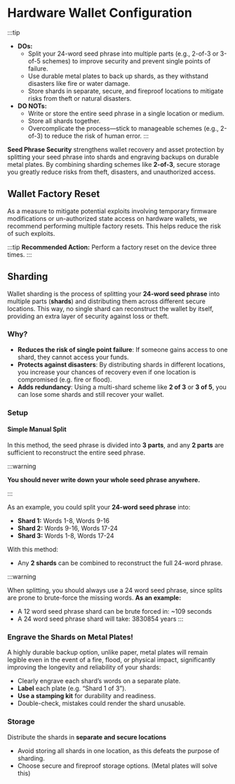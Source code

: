 # Hardware Wallet Configuration

:::tip
- **DOs:**
    - Split your 24-word seed phrase into multiple parts (e.g., 2-of-3 or 3-of-5 schemes) to improve security and prevent single points of failure.
    - Use durable metal plates to back up shards, as they withstand disasters like fire or water damage.
    - Store shards in separate, secure, and fireproof locations to mitigate risks from theft or natural disasters.
- **DO NOTs:**
    - Write or store the entire seed phrase in a single location or medium.
    - Store all shards together.
    - Overcomplicate the process—stick to manageable schemes (e.g., 2-of-3) to reduce the risk of human error.
:::

**Seed Phrase Security** strengthens wallet recovery and asset protection by splitting your seed phrase into shards and engraving backups on durable metal plates. By combining sharding schemes like **2-of-3**, secure storage you greatly reduce risks from theft, disasters, and unauthorized access.

## Wallet Factory Reset

As a measure to mitigate potential exploits involving temporary firmware modifications or un-authorized state access on hardware wallets, we recommend performing multiple factory resets. This helps reduce the risk of such exploits.

:::tip
**Recommended Action:** Perform a factory reset on the device three times.
:::

## Sharding

Wallet sharding is the process of splitting your **24-word seed phrase** into multiple parts (**shards**) and distributing them across different secure locations. This way, no single shard can reconstruct the wallet by itself, providing an extra layer of security against loss or theft.

### Why?

- **Reduces the risk of single point failure**: If someone gains access to one shard, they cannot access your funds.
- **Protects against disasters**: By distributing shards in different locations, you increase your chances of recovery even if one location is compromised (e.g. fire or flood).
- **Adds redundancy**: Using a multi-shard scheme like **2 of 3** or **3 of 5**, you can lose some shards and still recover your wallet.

### Setup

#### Simple Manual Split

In this method, the seed phrase is divided into **3 parts**, and any **2 parts** are sufficient to reconstruct the entire seed phrase.

:::warning

**You should never write down your whole seed phrase anywhere.**

:::

As an example, you could split your **24-word seed phrase** into:

- **Shard 1:** Words 1-8, Words 9-16
- **Shard 2:** Words 9-16, Words 17-24
- **Shard 3:** Words 1-8, Words 17-24

With this method:

- Any **2 shards** can be combined to reconstruct the full 24-word phrase.

:::warning

When splitting, you should always use a 24 word seed phrase, since splits are prone to brute-force the missing words. **As an example:**

- A 12 word seed phrase shard can be brute forced in: ~109 seconds
- A 24 word seed phrase shard will take: 3830854 years
:::

### Engrave the Shards on Metal Plates!

A highly durable backup option, unlike paper, metal plates will remain legible even in the event of a fire, flood, or physical impact, significantly improving the longevity and reliability of your shards:

- Clearly engrave each shard’s words on a separate plate.
- **Label** each plate (e.g. “Shard 1 of 3”).
- **Use a stamping kit** for durability and readiness.
- Double-check, mistakes could render the shard unusable.

### Storage

Distribute the shards in **separate and secure locations**

- Avoid storing all shards in one location, as this defeats the purpose of sharding.
- Choose secure and fireproof storage options. (Metal plates will solve this)